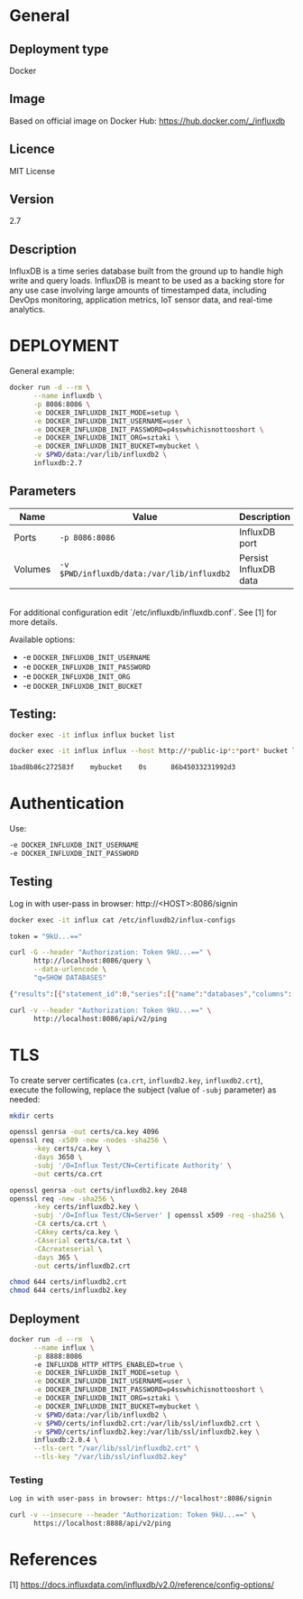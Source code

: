 # General

## Deployment type

Docker

## Image

Based on official image on Docker Hub: https://hub.docker.com/_/influxdb

## Licence

MIT License

## Version

2.7

## Description

InfluxDB is a time series database built from the ground up to handle high write and query loads. InfluxDB is meant to be used as a backing store for any use case involving large amounts of timestamped data, including DevOps monitoring, application metrics, IoT sensor data, and real-time analytics.

# DEPLOYMENT

General example:

```sh
docker run -d --rm \
      --name influxdb \
      -p 8086:8086 \
      -e DOCKER_INFLUXDB_INIT_MODE=setup \
      -e DOCKER_INFLUXDB_INIT_USERNAME=user \
      -e DOCKER_INFLUXDB_INIT_PASSWORD=p4sswhichisnottooshort \
      -e DOCKER_INFLUXDB_INIT_ORG=sztaki \
      -e DOCKER_INFLUXDB_INIT_BUCKET=mybucket \
      -v $PWD/data:/var/lib/influxdb2 \
      influxdb:2.7
 ```

## Parameters

|Name|Value|Description|
|-|-|-|
|Ports|`-p 8086:8086` | InfluxDB port |
|Volumes|`-v $PWD/influxdb/data:/var/lib/influxdb2`| Persist InfluxDB data |

<br/>
For additional configuration edit `/etc/influxdb/influxdb.conf`. See [1] for more details.

Available options:
- -e `DOCKER_INFLUXDB_INIT_USERNAME`
- -e `DOCKER_INFLUXDB_INIT_PASSWORD`
- -e `DOCKER_INFLUXDB_INIT_ORG`
- -e `DOCKER_INFLUXDB_INIT_BUCKET`

## Testing:

```sh
docker exec -it influx influx bucket list

docker exec -it influx influx --host http://*public-ip*:*port* bucket list

1bad8b86c272583f	mybucket	0s		86b45033231992d3
```

# Authentication

Use:
```sh
-e DOCKER_INFLUXDB_INIT_USERNAME
-e DOCKER_INFLUXDB_INIT_PASSWORD
```

## Testing

Log in with user-pass in browser: http://\<HOST\>:8086/signin

```sh
docker exec -it influx cat /etc/influxdb2/influx-configs

token = "9kU...=="

curl -G --header "Authorization: Token 9kU...==" \
      http://localhost:8086/query \
      --data-urlencode \
      "q=SHOW DATABASES"

{"results":[{"statement_id":0,"series":[{"name":"databases","columns":["name"]}]}]}

curl -v --header "Authorization: Token 9kU...==" \
      http://localhost:8086/api/v2/ping
```

# TLS

To create server certificates (`ca.crt`, `influxdb2.key`, `influxdb2.crt`), execute the following, replace the subject (value of `-subj` parameter) as needed:

```sh
mkdir certs

openssl genrsa -out certs/ca.key 4096
openssl req -x509 -new -nodes -sha256 \
      -key certs/ca.key \
      -days 3650 \
      -subj '/O=Influx Test/CN=Certificate Authority' \
      -out certs/ca.crt

openssl genrsa -out certs/influxdb2.key 2048
openssl req -new -sha256 \
      -key certs/influxdb2.key \
      -subj '/O=Influx Test/CN=Server' | openssl x509 -req -sha256 \
      -CA certs/ca.crt \
      -CAkey certs/ca.key \
      -CAserial certs/ca.txt \
      -CAcreateserial \
      -days 365 \
      -out certs/influxdb2.crt

chmod 644 certs/influxdb2.crt
chmod 644 certs/influxdb2.key
```

## Deployment

```sh
docker run -d --rm  \
      --name influx \
      -p 8888:8086
      -e INFLUXDB_HTTP_HTTPS_ENABLED=true \
      -e DOCKER_INFLUXDB_INIT_MODE=setup \
      -e DOCKER_INFLUXDB_INIT_USERNAME=user \
      -e DOCKER_INFLUXDB_INIT_PASSWORD=p4sswhichisnottooshort \
      -e DOCKER_INFLUXDB_INIT_ORG=sztaki \
      -e DOCKER_INFLUXDB_INIT_BUCKET=mybucket \
      -v $PWD/data:/var/lib/influxdb2 \
      -v $PWD/certs/influxdb2.crt:/var/lib/ssl/influxdb2.crt \
      -v $PWD/certs/influxdb2.key:/var/lib/ssl/influxdb2.key \
      influxdb:2.0.4 \
      --tls-cert "/var/lib/ssl/influxdb2.crt" \
      --tls-key "/var/lib/ssl/influxdb2.key"
 ```

### Testing

```sh
Log in with user-pass in browser: https://*localhost*:8086/signin

curl -v --insecure --header "Authorization: Token 9kU...==" \
      https://localhost:8888/api/v2/ping
```

# References

[1] https://docs.influxdata.com/influxdb/v2.0/reference/config-options/
